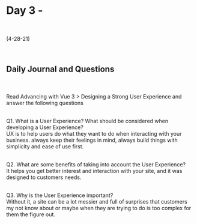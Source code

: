 # Day 3 - 
<br>
  
 (4-28-21)

<br>

## Daily Journal and Questions
<br>
<br>
Read Advancing with Vue 3 > Designing a Strong User Experience and answer the following questions
<br>
<br>

Q1. What is a User Experience? What should be considered when developing a User Experience?
<br>
UX is to help users do what they want to do when interacting with your business. always keep their feelings in mind, always build things with simplicity and ease of use first. 
<br>
<br>

Q2. What are some benefits of taking into account the User Experience?
<br>
It helps you get better interest and interaction with your site, and it was designed to customers needs.
<br>
<br>

Q3. Why is the User Experience important?
<br>
Without it, a site can be a lot messier and full of surprises that customers my not know about or maybe when they are trying to do is too complex for them the figure out.
